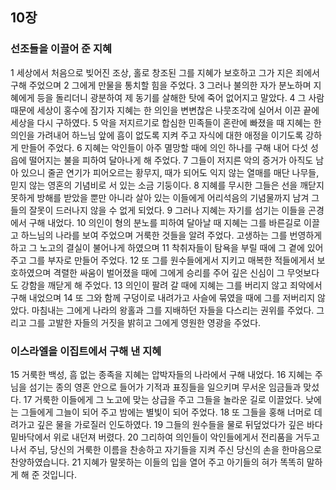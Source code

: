 ## 10장
### 선조들을 이끌어 준 지혜
1 세상에서 처음으로 빚어진 조상, 홀로 창조된 그를 지혜가 보호하고 그가 지은 죄에서 구해 주었으며
2 그에게 만물을 통치할 힘을 주었다.
3 그러나 불의한 자가 분노하며 지혜에게 등을 돌리더니 광분하여 제 동기를 살해한 탓에 죽어 없어지고 말았다.
4 그 사람 때문에 세상이 홍수에 잠기자 지혜는 한 의인을 변변찮은 나뭇조각에 실어서 이끈 끝에 세상을 다시 구하였다.
5 악을 저지르기로 합심한 민족들이 혼란에 빠졌을 때 지혜는 한 의인을 가려내어 하느님 앞에 흠이 없도록 지켜 주고 자식에 대한 애정을 이기도록 강하게 만들어 주었다.
6 지혜는 악인들이 아주 멸망할 때에 의인 하나를 구해 내어 다섯 성읍에 떨어지는 불을 피하여 달아나게 해 주었다.
7 그들이 저지른 악의 증거가 아직도 남아 있으니 줄곧 연기가 피어오르는 황무지, 때가 되어도 익지 않는 열매를 매단 나무들, 믿지 않는 영혼의 기념비로 서 있는 소금 기둥이다.
8 지혜를 무시한 그들은 선을 깨닫지 못하게 방해를 받았을 뿐만 아니라 살아 있는 이들에게 어리석음의 기념물까지 남겨 그들의 잘못이 드러나지 않을 수 없게 되었다.
9 그러나 지혜는 자기를 섬기는 이들을 곤경에서 구해 내었다.
10 의인이 형의 분노를 피하여 달아날 때 지혜는 그를 바른길로 이끌고 하느님의 나라를 보여 주었으며 거룩한 것들을 알려 주었다. 고생하는 그를 번영하게 하고 그 노고의 결실이 불어나게 하였으며
11 착취자들이 탐욕을 부릴 때에 그 곁에 있어 주고 그를 부자로 만들어 주었다.
12 또 그를 원수들에게서 지키고 매복한 적들에게서 보호하였으며 격렬한 싸움이 벌어졌을 때에 그에게 승리를 주어 깊은 신심이 그 무엇보다도 강함을 깨닫게 해 주었다.
13 의인이 팔려 갈 때에 지혜는 그를 버리지 않고 죄악에서 구해 내었으며
14 또 그와 함께 구덩이로 내려가고 사슬에 묶였을 때에 그를 저버리지 않았다. 마침내는 그에게 나라의 왕홀과 그를 지배하던 자들을 다스리는 권위를 주었다. 그리고 그를 고발한 자들의 거짓을 밝히고 그에게 영원한 영광을 주었다.
### 이스라엘을 이집트에서 구해 낸 지혜
15 거룩한 백성, 흠 없는 종족을 지혜는 압박자들의 나라에서 구해 내었다.
16 지혜는 주님을 섬기는 종의 영혼 안으로 들어가 기적과 표징들을 일으키며 무서운 임금들과 맞섰다.
17 거룩한 이들에게 그 노고에 맞는 상급을 주고 그들을 놀라운 길로 이끌었다. 낮에는 그들에게 그늘이 되어 주고 밤에는 별빛이 되어 주었다.
18 또 그들을 홍해 너머로 데려가고 깊은 물을 가로질러 인도하였다.
19 그들의 원수들을 물로 뒤덮었다가 깊은 바다 밑바닥에서 위로 내던져 버렸다.
20 그리하여 의인들이 악인들에게서 전리품을 거두고 나서 주님, 당신의 거룩한 이름을 찬송하고 자기들을 지켜 주신 당신의 손을 한마음으로 찬양하였습니다.
21 지혜가 말못하는 이들의 입을 열어 주고 아기들의 혀가 똑똑히 말하게 해 준 것입니다.
